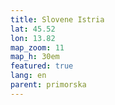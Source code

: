 ```yaml
---
title: Slovene Istria
lat: 45.52
lon: 13.82
map_zoom: 11
map_h: 30em
featured: true
lang: en
parent: primorska
---
```

